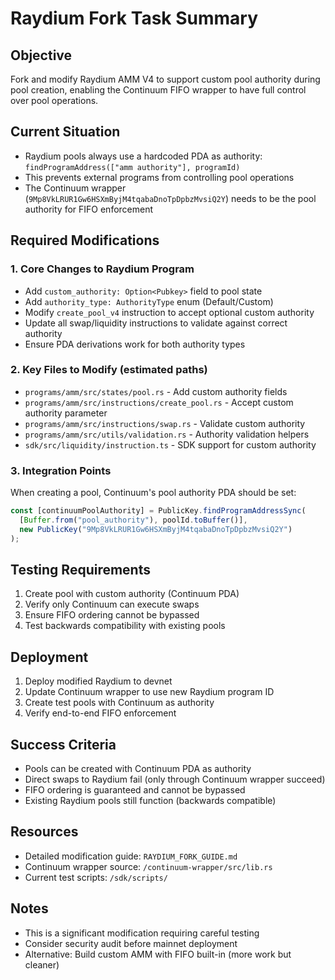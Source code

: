 # Raydium Fork Task Summary

## Objective
Fork and modify Raydium AMM V4 to support custom pool authority during pool creation, enabling the Continuum FIFO wrapper to have full control over pool operations.

## Current Situation
- Raydium pools always use a hardcoded PDA as authority: `findProgramAddress(["amm authority"], programId)`
- This prevents external programs from controlling pool operations
- The Continuum wrapper (`9Mp8VkLRUR1Gw6HSXmByjM4tqabaDnoTpDpbzMvsiQ2Y`) needs to be the pool authority for FIFO enforcement

## Required Modifications

### 1. Core Changes to Raydium Program
- Add `custom_authority: Option<Pubkey>` field to pool state
- Add `authority_type: AuthorityType` enum (Default/Custom)
- Modify `create_pool_v4` instruction to accept optional custom authority
- Update all swap/liquidity instructions to validate against correct authority
- Ensure PDA derivations work for both authority types

### 2. Key Files to Modify (estimated paths)
- `programs/amm/src/states/pool.rs` - Add custom authority fields
- `programs/amm/src/instructions/create_pool.rs` - Accept custom authority parameter
- `programs/amm/src/instructions/swap.rs` - Validate custom authority
- `programs/amm/src/utils/validation.rs` - Authority validation helpers
- `sdk/src/liquidity/instruction.ts` - SDK support for custom authority

### 3. Integration Points
When creating a pool, Continuum's pool authority PDA should be set:
```typescript
const [continuumPoolAuthority] = PublicKey.findProgramAddressSync(
  [Buffer.from("pool_authority"), poolId.toBuffer()],
  new PublicKey("9Mp8VkLRUR1Gw6HSXmByjM4tqabaDnoTpDpbzMvsiQ2Y")
);
```

## Testing Requirements
1. Create pool with custom authority (Continuum PDA)
2. Verify only Continuum can execute swaps
3. Ensure FIFO ordering cannot be bypassed
4. Test backwards compatibility with existing pools

## Deployment
1. Deploy modified Raydium to devnet
2. Update Continuum wrapper to use new Raydium program ID
3. Create test pools with Continuum as authority
4. Verify end-to-end FIFO enforcement

## Success Criteria
- Pools can be created with Continuum PDA as authority
- Direct swaps to Raydium fail (only through Continuum wrapper succeed)
- FIFO ordering is guaranteed and cannot be bypassed
- Existing Raydium pools still function (backwards compatible)

## Resources
- Detailed modification guide: `RAYDIUM_FORK_GUIDE.md`
- Continuum wrapper source: `/continuum-wrapper/src/lib.rs`
- Current test scripts: `/sdk/scripts/`

## Notes
- This is a significant modification requiring careful testing
- Consider security audit before mainnet deployment
- Alternative: Build custom AMM with FIFO built-in (more work but cleaner)